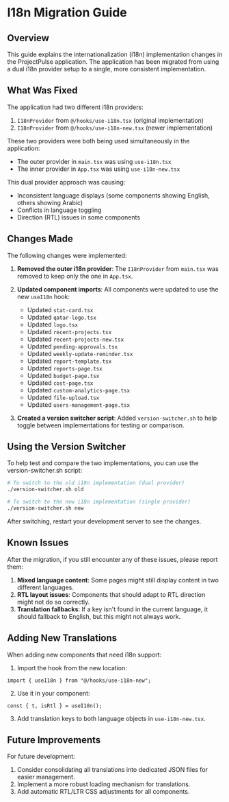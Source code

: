 # I18n Migration Guide

## Overview

This guide explains the internationalization (i18n) implementation changes in the ProjectPulse application. The application has been migrated from using a dual i18n provider setup to a single, more consistent implementation.

## What Was Fixed

The application had two different i18n providers:
1. `I18nProvider` from `@/hooks/use-i18n.tsx` (original implementation)
2. `I18nProvider` from `@/hooks/use-i18n-new.tsx` (newer implementation)

These two providers were both being used simultaneously in the application:
- The outer provider in `main.tsx` was using `use-i18n.tsx`
- The inner provider in `App.tsx` was using `use-i18n-new.tsx`

This dual provider approach was causing:
- Inconsistent language displays (some components showing English, others showing Arabic)
- Conflicts in language toggling
- Direction (RTL) issues in some components

## Changes Made

The following changes were implemented:

1. **Removed the outer i18n provider**: The `I18nProvider` from `main.tsx` was removed to keep only the one in `App.tsx`.

2. **Updated component imports**: All components were updated to use the new `useI18n` hook:
   - Updated `stat-card.tsx` 
   - Updated `qatar-logo.tsx`
   - Updated `logo.tsx`
   - Updated `recent-projects.tsx`
   - Updated `recent-projects-new.tsx`
   - Updated `pending-approvals.tsx`
   - Updated `weekly-update-reminder.tsx`
   - Updated `report-template.tsx`
   - Updated `reports-page.tsx`
   - Updated `budget-page.tsx`
   - Updated `cost-page.tsx`
   - Updated `custom-analytics-page.tsx`
   - Updated `file-upload.tsx`
   - Updated `users-management-page.tsx`

3. **Created a version switcher script**: Added `version-switcher.sh` to help toggle between implementations for testing or comparison.

## Using the Version Switcher

To help test and compare the two implementations, you can use the version-switcher.sh script:

```bash
# To switch to the old i18n implementation (dual provider)
./version-switcher.sh old

# To switch to the new i18n implementation (single provider)
./version-switcher.sh new
```

After switching, restart your development server to see the changes.

## Known Issues

After the migration, if you still encounter any of these issues, please report them:

1. **Mixed language content**: Some pages might still display content in two different languages.
2. **RTL layout issues**: Components that should adapt to RTL direction might not do so correctly.
3. **Translation fallbacks**: If a key isn't found in the current language, it should fallback to English, but this might not always work.

## Adding New Translations

When adding new components that need i18n support:

1. Import the hook from the new location:
```tsx
import { useI18n } from "@/hooks/use-i18n-new";
```

2. Use it in your component:
```tsx
const { t, isRtl } = useI18n();
```

3. Add translation keys to both language objects in `use-i18n-new.tsx`.

## Future Improvements

For future development:

1. Consider consolidating all translations into dedicated JSON files for easier management.
2. Implement a more robust loading mechanism for translations.
3. Add automatic RTL/LTR CSS adjustments for all components. 